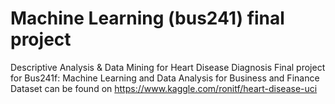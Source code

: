# Machine Learning (bus241) final project
Descriptive Analysis & Data Mining for Heart Disease Diagnosis
Final project for Bus241f: 
Machine Learning and Data Analysis for Business and Finance
Dataset can be found on https://www.kaggle.com/ronitf/heart-disease-uci


